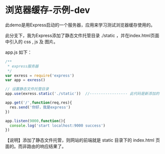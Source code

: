 # 浏览器缓存-示例-dev

此demo是用Express启动的一个服务器，应用来学习测试浏览器缓存使用的。

此分支下，我为Express添加了静态文件托管目录 ./static ，并在index.html页面中引入的 css , js 及 图片。

app.js 如下：

```javascript
/**
 * express服务器
 */
var exress = require('express')
var app = exress()

// 设置静态文件托管目录
app.use(exress.static('./static'))  //----------------- 此代码是新添加的

app.get('/',function(req,res){
  res.send('你好，我是express')
})

app.listen(9000,function(){
  console.log('start localhost:9000 success')
})
```

【说明】添加了静态文件托管，则网站的前端就是 static 目录下的 index.html 页面的。而非路由的响应结果了。
























































